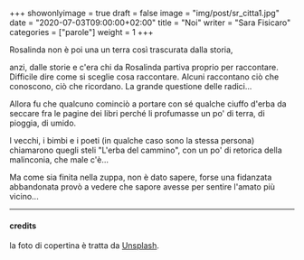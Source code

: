 +++
showonlyimage = true
draft = false
image = "img/post/sr_citta1.jpg"
date = "2020-07-03T09:00:00+02:00"
title = "Noi"
writer = "Sara Fisicaro"
categories = ["parole"]
weight = 1
+++

Rosalinda non è poi una un terra così trascurata dalla storia,

<!--more-->

anzi, dalle storie e c'era chi da Rosalinda partiva proprio per raccontare.
Difficile dire come si sceglie cosa raccontare. Alcuni raccontano ciò che conoscono, ciò che ricordano. La grande questione delle radici...

Allora fu che qualcuno cominciò a portare con sé qualche ciuffo d'erba da seccare fra le pagine dei libri perché li profumasse un po' di terra, di pioggia, di umido.

I vecchi, i bimbi e i poeti (in qualche caso sono la stessa persona) chiamarono quegli steli "L'erba  del cammino", con un po' di retorica della malinconia, che male c'è...

Ma come sia finita nella zuppa, non è dato sapere, forse una fidanzata abbandonata provò a vedere che sapore avesse per sentire l'amato più vicino...


---
#### credits

la foto di copertina è tratta da <a target="blank" href="https://unsplash.com/photos/D_GJeAfV1xA">Unsplash</a>.
